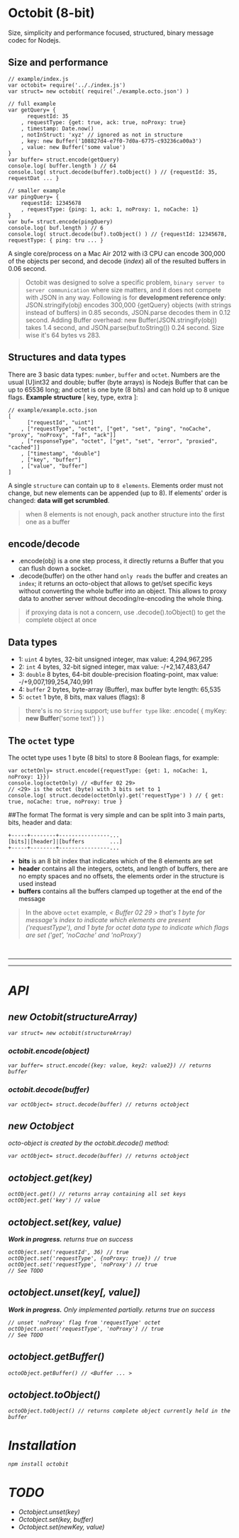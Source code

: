 # Octobit (8-bit)
Size, simplicity and performance focused, structured, binary message codec for Nodejs.

## Size and performance
```
// example/index.js
var octobit= require('.././index.js')
var struct= new octobit( require('./example.octo.json') )

// full example
var getQuery= {
      requestId: 35
    , requestType: {get: true, ack: true, noProxy: true}
    , timestamp: Date.now()
    , notInStruct: 'xyz' // ignored as not in structure
    , key: new Buffer('108827d4-e7f0-7d0a-6775-c93236ca00a3')
    , value: new Buffer('some value')
}
var buffer= struct.encode(getQuery)
console.log( buffer.length ) // 64
console.log( struct.decode(buffer).toObject() ) // {requestId: 35, requestDat ... }

// smaller example
var pingQuery= {
	requestId: 12345678
	, requestType: {ping: 1, ack: 1, noProxy: 1, noCache: 1}
}
var buf= struct.encode(pingQuery)
console.log( buf.length ) // 6
console.log( struct.decode(buf).toObject() ) // {requestId: 12345678, requestType: { ping: tru ... }

```
A single core/process on a Mac Air 2012 with i3 CPU can encode 300,000 of the objects per second, and decode (<i>index</i>) all of the resulted buffers in 0.06 second.

> Octobit was designed to solve a specific problem, `binary server to server communication` where size matters, and it does not compete with JSON in any way. Following is for __development reference only__: JSON.stringify(obj) encodes 300,000 {getQuery} objects (with strings instead of buffers) in 0.85 seconds, JSON.parse decodes them in 0.12 second. Adding Buffer overhead: new Buffer(JSON.stringify(obj)) takes 1.4 second, and JSON.parse(buf.toString()) 0.24 second. Size wise it's 64 bytes vs 283.


## Structures and data types
There are 3 basic data types: `number`, `buffer` and `octet`. Numbers are the usual [U]int32 and double; buffer (byte arrays) is Nodejs Buffer that can be up to 65536 long; and octet is one byte (8 bits) and can hold up to 8 unique flags. __Example structure__ [ key, type, extra ]:
```
// example/example.octo.json
[
	  ["requestId", "uint"]
	, ["requestType", "octet", ["get", "set", "ping", "noCache", "proxy", "noProxy", "faf", "ack"]]
	, ["responseType", "octet", ["get", "set", "error", "proxied", "cached"]]
	, ["timestamp", "double"]
	, ["key", "buffer"]
	, ["value", "buffer"]
]
```
A single `structure` can contain up to `8 elements`. Elements order must not change, but new elements can be appended (up to 8). If elements' order is changed: __data will get scrumbled__.
> when 8 elements is not enough, pack another structure into the first one as a buffer

## encode/decode
* .encode(obj) is a one step process, it directly returns a Buffer that you can flush down a socket.
* .decode(buffer) on the other hand `only reads` the buffer and creates an `index`; it returns an octo-object that allows to get/set specific keys without converting the whole buffer into an object. This allows to proxy data to another server without decoding/re-encoding the whole thing.

> if proxying data is not a concern, use .decode().toObject() to get the complete object at once

## Data types
* 1: `uint` 4 bytes, 32-bit unsigned integer, max value: 4,294,967,295
* 2: `int` 4 bytes, 32-bit signed integer, max value: -/+2,147,483,647
* 3: `double` 8 bytes, 64-bit double-precision floating-point, max value: -/+9,007,199,254,740,991
* 4: `buffer` 2 bytes, byte-array (Buffer), max buffer byte length: 65,535
* 5: `octet` 1 byte, 8 bits, max values (flags): 8

> there's is no `String` support; use `buffer type` like: .encode( { myKey: __new Buffer__('some text') } )

## The `octet` type
The octet type uses 1 byte (8 bits) to store 8 Boolean flags, for example:
```
var octetOnly= struct.encode({requestType: {get: 1, noCache: 1, noProxy: 1}})
console.log(octetOnly) // <Buffer 02 29>
// <29> is the octet (byte) with 3 bits set to 1
console.log( struct.decode(octetOnly).get('requestType') ) // { get: true, noCache: true, noProxy: true }
```
##The format
The format is very simple and can be split into 3 main parts, bits, header and data:
```
+-----+--------+----------------...
[bits]|[header]|[buffers        ...]
+-----+--------+----------------...
```
* __bits__ is an 8 bit index that indicates which of the 8 elements are set
* __header__ contains all the integers, octets, and length of buffers, there are no empty spaces and no offsets, the elements order in the structure is used instead
* __buffers__ contains all the buffers clamped up together at the end of the message

> In the above `octet` example, <i>< Buffer 02 29 ><i> that's 1 byte for message's index to indicate which elements are present ('requestType'), and 1 byte for octet data type to indicate which flags are set ('get', 'noCache' and 'noProxy')

<br>

---

---

# API
## new Octobit(structureArray)
```
var struct= new octobit(structureArray)
```
### octobit.encode(object)
```
var buffer= struct.encode({key: value, key2: value2}) // returns buffer
```
### octobit.decode(buffer)
```
var octObject= struct.decode(buffer) // returns octobject
```

## new Octobject
octo-object is created by the octobit.decode() method:
```
var octObject= struct.decode(buffer) // returns octobject
```
## octobject.get(key)
```
octObject.get() // returns array containing all set keys
octObject.get('key') // value
```
## octobject.set(key, value)
__Work in progress.__
returns true on success
```
octObject.set('requestId', 36) // true
octObject.set('requestType', {noProxy: true}) // true
octObject.set('requestType', 'noProxy') // true
// See TODO
```
## octobject.unset(key[, value])
__Work in progress.__ Only implemented partially.
returns true on success
```
// unset 'noProxy' flag from 'requestType' octet
octObject.unset('requestType', 'noProxy') // true
// See TODO
```
## octobject.getBuffer()
```
octoObject.getBuffer() // <Buffer ... >
```
## octobject.toObject()
```
octoObject.toObject() // returns complete object currently held in the buffer
```


# Installation
```
npm install octobit
```


# TODO
* Octobject.unset(key)
* Octobject.set(key, buffer)
* Octobject.set(newKey, value)




